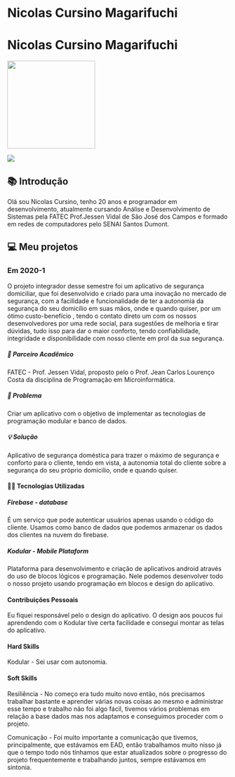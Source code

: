 # Nicolas Cursino Magarifuchi

<body>
  <div align="left">
    <h1>Nicolas Cursino Magarifuchi</h1>
    <kbd><img src="https://avatars.githubusercontent.com/nicursino" width="200px" height="200px"/></kbd>
    <p><a href="https://www.linkedin.com/in/nicursino/"><img src="https://img.shields.io/badge/LinkedIn-0077B5?style=for-the-badge&logo=linkedin&logoColor=white"/></a></p>
  </div>
</body>

## :books: Introdução

Olá sou Nicolas Cursino, tenho 20 anos e programador em desenvolvimento, atualmente cursando Análise e Desenvolvimento de Sistemas pela FATEC Prof.Jessen Vidal de São José dos Campos e formado em redes de computadores pelo SENAI Santos Dumont. 

## :computer: Meu projetos

### Em 2020-1

O projeto integrador desse semestre foi um aplicativo de segurança domiciliar, que foi desenvolvido e criado para uma inovação no mercado de segurança, com a facilidade e funcionalidade de ter a autonomia da segurança do seu domicílio em suas mãos, onde e quando quiser, por um ótimo custo-benefício , tendo o contato direto um com os nossos desenvolvedores por uma rede social, para sugestões de melhoria e tirar dúvidas, tudo isso para dar o maior conforto, tendo confiabilidade, integridade e disponibilidade com nosso cliente em prol da sua segurança.

##### :book: Parceiro Acadêmico

FATEC - Prof. Jessen Vidal, proposto pelo o Prof. Jean Carlos Lourenço Costa da disciplina de Programação em Microinformática.

##### :thinking: Problema

Criar um aplicativo com o objetivo de implementar as tecnologias de programação modular e banco de dados.

##### :bulb: Solução

Aplicativo de segurança doméstica para trazer o máximo de segurança e conforto para o cliente, tendo em vista, a autonomia total do cliente sobre a segurança do seu próprio domicilio, onde e quando quiser.

#### :man_technologist: Tecnologias Utilizadas

##### Firebase - database

É um serviço que pode autenticar usuários apenas usando o código do cliente. Usamos como banco de dados que podemos armazenar os dados dos clientes na nuvem do firebase.

##### Kodular - Mobile Plataform

Plataforma para desenvolvimento e criação de aplicativos android através do uso de blocos lógicos e programação. Nele podemos desenvolver todo o nosso projeto usando programação em blocos e design do aplicativo.

####  Contribuições Pessoais

Eu fiquei responsável pelo o design do aplicativo. O design aos poucos fui aprendendo com o Kodular tive certa facilidade e consegui montar as telas do aplicativo.

#### Hard Skills

Kodular - Sei usar com autonomia.

#### Soft Skills

Resiliência - No começo era tudo muito novo então, nós precisamos trabalhar bastante e aprender várias novas coisas ao mesmo e administrar esse tempo e trabalho não foi algo fácil, tivemos vários problemas em relação a base dados mas nos adaptamos e conseguimos proceder com o projeto.

Comunicação - Foi muito importante a comunicação que tivemos, principalmente, que estávamos em EAD, então trabalhamos muito nisso já que o tempo todo nós tínhamos que estar atualizados sobre o progresso do projeto frequentemente e trabalhando juntos, sempre estávamos em sintonia.





